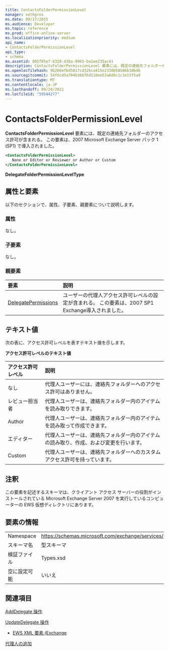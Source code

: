 ```yaml
---
title: ContactsFolderPermissionLevel
manager: sethgros
ms.date: 09/17/2015
ms.audience: Developer
ms.topic: reference
ms.prod: office-online-server
ms.localizationpriority: medium
api_name:
- ContactsFolderPermissionLevel
api_type:
- schema
ms.assetid: 805f05e7-b320-436a-9965-ba1ee235ac41
description: ContactsFolderPermissionLevel 要素には、既定の連絡先フォルダーのアクセス許可が含まれる。 この要素は、2007 Microsoft Exchange Server パック 1 (SP1) で導入されました。
ms.openlocfilehash: 9b266efbd5817cd32bca415e2330b58586b38bd6
ms.sourcegitcommit: 54f6cd5a704b36b76d110ee53a6d6c1c3e15f5a9
ms.translationtype: MT
ms.contentlocale: ja-JP
ms.lasthandoff: 09/24/2021
ms.locfileid: "59544277"
---
```

# <a name="contactsfolderpermissionlevel"></a>ContactsFolderPermissionLevel

**ContactsFolderPermissionLevel** 要素には、既定の連絡先フォルダーのアクセス許可が含まれる。 この要素は、2007 Microsoft Exchange Server パック 1 (SP1) で導入されました。 
  
```xml
<ContactsFolderPermissionLevel>
   None or Editor or Reviewer or Author or Custom
</ContactsFolderPermissionLevel>
```

 **DelegateFolderPermissionLevelType**
## <a name="attributes-and-elements"></a>属性と要素

以下のセクションで、属性、子要素、親要素について説明します。
  
### <a name="attributes"></a>属性

なし。
  
### <a name="child-elements"></a>子要素

なし。
  
### <a name="parent-elements"></a>親要素

|**要素**|**説明**|
|:-----|:-----|
|[DelegatePermissions](delegatepermissions.md) <br/> |ユーザーの代理人アクセス許可レベルの設定が含まれる。 この要素は、2007 SP1 Exchange導入されました。  <br/> |
   
## <a name="text-value"></a>テキスト値

次の表に、アクセス許可レベルを表すテキスト値を示します。
  
**アクセス許可レベルのテキスト値**

|**アクセス許可レベル**|**説明**|
|:-----|:-----|
|なし  <br/> |代理人ユーザーには、連絡先フォルダーへのアクセス許可はありません。  <br/> |
|レビュー担当者  <br/> |代理人ユーザーは、連絡先フォルダー内のアイテムを読み取りできます。  <br/> |
|Author  <br/> |代理人ユーザーは、連絡先フォルダー内のアイテムを読み取って作成できます。  <br/> |
|エディター  <br/> |代理人ユーザーは、連絡先フォルダー内のアイテムの読み取り、作成、および変更を行います。  <br/> |
|Custom  <br/> |代理人ユーザーは、連絡先フォルダーへのカスタム アクセス許可を持っています。  <br/> |
   
## <a name="remarks"></a>注釈

この要素を記述するスキーマは、クライアント アクセス サーバーの役割がインストールされている Microsoft Exchange Server 2007 を実行しているコンピューターの EWS 仮想ディレクトリにあります。
  
## <a name="element-information"></a>要素の情報

|||
|:-----|:-----|
|Namespace  <br/> |https://schemas.microsoft.com/exchange/services/2006/types  <br/> |
|スキーマ名  <br/> |型スキーマ  <br/> |
|検証ファイル  <br/> |Types.xsd  <br/> |
|空に設定可能  <br/> |いいえ  <br/> |
   
## <a name="see-also"></a>関連項目



[AddDelegate 操作](adddelegate-operation.md)
  
[UpdateDelegate 操作](updatedelegate-operation.md)


- [EWS XML 要素 (Exchange](ews-xml-elements-in-exchange.md)


[代理人の追加](https://msdn.microsoft.com/library/3a744150-66a3-4a13-9433-793603ba5038%28Office.15%29.aspx)

